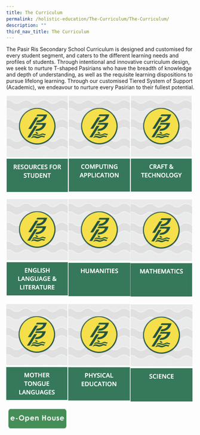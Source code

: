 ```yaml
---
title: The Curriculum
permalink: /holistic-education/The-Curriculum/The-Curriculum/
description: ""
third_nav_title: The Curriculum
---
```



The Pasir Ris Secondary School Curriculum is designed and customised for every student segment, and caters to the different learning needs and profiles of students. Through intentional and innovative curriculum design, we seek to nurture T-shaped Pasirians who have the breadth of knowledge and depth of understanding, as well as the requisite learning dispositions to pursue lifelong learning. Through our customised Tiered System of Support (Academic), we endeavour to nurture every Pasirian to their fullest potential.

<img src="/images/resources.png" 
     style="width:33%;float:left">
		 <img src="/images/computing.png" 
     style="width:33%;float:left">
		 <img src="/images/craft.png" 
     style="width:33%">

<img src="/images/englishlit.png" 
     style="width:33%;float:left">
		 <img src="/images/humanities.png" 
     style="width:33%;float:left">
		 <img src="/images/mathematics.png" 
     style="width:33%">
		 
<img src="/images/mothertongue.png" 
     style="width:33%;float:left">
		 <img src="/images/physicaledu.png" 
     style="width:33%;float:left">
		 <img src="/images/science.png" 
     style="width:33%">
		 
<img src="/images/open.png" 
     style="width:33%">